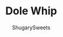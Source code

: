 ---
layout: ../../layouts/MarkdownPostLayout.astro
title: Dole Whip
author: ShugarySweets
pubDate: 2020-04-16
description: "This frozen pineapple ice cream treat makes any day feel like a summer vacation! Go ahead and try your hand at making Disney Dole Whip at home!"
image_url: https://www.shugarysweets.com/wp-content/uploads/2020/06/dole-whip-4.jpg
tags: ["Desserts","American"]
calories: 252
protein: 3
carbohydrates: 45
fats: 8
fiber: 3
ingredients: ["4 ounces pineapple juice","2 cups frozen cubed pineapple","2 large scoops vanilla ice cream"]
serves: 2
time: "5 minutes"
prepTime: "5 minutes"
instructions: ["In a blender, combine the pineapple juice, frozen pineapple cubes and ice cream. Blend until smooth.","Transfer the ice cream to a star-tipped pastry bag and swirl it into a bowl or stemless wine glass. Enjoy immediately."]
nutrition: ["252 calories","45 grams carbohydrates","29 milligrams cholesterol","8 grams fat","3 grams fiber","3 grams protein","5 grams saturated fat","56 grams sodium","37 grams sugar","0 grams trans fat","2 grams unsaturated fat"]
---